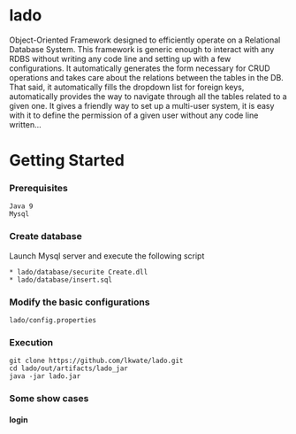 # lado
Object-Oriented Framework designed to efficiently operate on a Relational Database System. This framework is generic enough to interact with any RDBS without writing any code line and setting up with a few configurations. It automatically generates the form necessary for CRUD operations and takes care about the relations between the tables in the DB. That said, it automatically fills the dropdown list for foreign keys, automatically provides the way to navigate through all the tables related to a given one. It gives a friendly way to set up a multi-user system, it is easy with it to define the permission of a given user without any code line written...

# Getting Started
### Prerequisites
```
Java 9
Mysql 
```
### Create database
Launch Mysql server and execute the following script
```
* lado/database/securite Create.dll
* lado/database/insert.sql
```

### Modify the basic configurations
```
lado/config.properties
```
### Execution
```
git clone https://github.com/lkwate/lado.git
cd lado/out/artifacts/lado_jar
java -jar lado.jar
```

### Some show cases
#### login

